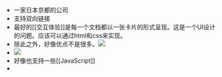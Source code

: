 - 一家日本京都的公司
- 支持双向链接
- 最好的[[交互体验]]是每一个文档都以一张卡片的形式呈现。这是一个UI设计的问题。应该可以通过html和css来实现。
- 除此之外，好像优点不是很多。![](https://firebasestorage.googleapis.com/v0/b/firescript-577a2.appspot.com/o/imgs%2Fapp%2Fxinyiheng%2FTvcH91WHIT.png?alt=media&token=19f28906-78b0-49a4-a910-8ae53f50583f)
- ![](https://firebasestorage.googleapis.com/v0/b/firescript-577a2.appspot.com/o/imgs%2Fapp%2Fxinyiheng%2FcdCiegkBjB.png?alt=media&token=a283ed83-edf2-47f7-8cac-3b395d078918)
- 好像也支持一些[[JavaScript]]
- 
